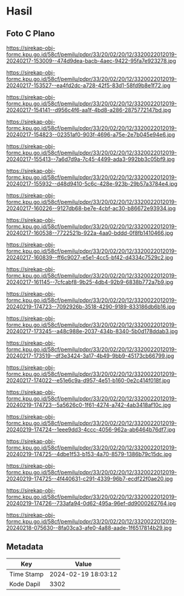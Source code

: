 # Hasil

## Foto C Plano

https://sirekap-obj-formc.kpu.go.id/58cf/pemilu/pdpr/33/20/02/20/12/3320022012019-20240217-153009--474d9dea-bacb-4aec-9422-95fa7e923278.jpg

https://sirekap-obj-formc.kpu.go.id/58cf/pemilu/pdpr/33/20/02/20/12/3320022012019-20240217-153527--ea4fd2dc-a728-42f5-83d1-58fd9b8e1f72.jpg

https://sirekap-obj-formc.kpu.go.id/58cf/pemilu/pdpr/33/20/02/20/12/3320022012019-20240217-154141--d956c4f6-aa1f-4bd8-a286-2875772147bd.jpg

https://sirekap-obj-formc.kpu.go.id/58cf/pemilu/pdpr/33/20/02/20/12/3320022012019-20240217-154823--02351af0-903f-4696-a75e-2e7b045e94e6.jpg

https://sirekap-obj-formc.kpu.go.id/58cf/pemilu/pdpr/33/20/02/20/12/3320022012019-20240217-155413--7a6d7d9a-7c45-4499-ada3-992bb3c05bf9.jpg

https://sirekap-obj-formc.kpu.go.id/58cf/pemilu/pdpr/33/20/02/20/12/3320022012019-20240217-155932--d48d9410-5c6c-428e-923b-29b57a3784e4.jpg

https://sirekap-obj-formc.kpu.go.id/58cf/pemilu/pdpr/33/20/02/20/12/3320022012019-20240217-160226--9127db68-be7e-4cbf-ac30-b86672e93934.jpg

https://sirekap-obj-formc.kpu.go.id/58cf/pemilu/pdpr/33/20/02/20/12/3320022012019-20240217-160538--7722521b-922a-4aa0-bddd-0f8fb1410466.jpg

https://sirekap-obj-formc.kpu.go.id/58cf/pemilu/pdpr/33/20/02/20/12/3320022012019-20240217-160839--ff6c9027-e5e1-4cc5-bf42-d4334c7529c2.jpg

https://sirekap-obj-formc.kpu.go.id/58cf/pemilu/pdpr/33/20/02/20/12/3320022012019-20240217-161145--7cfcabf8-9b25-4db4-92b9-6838b772a7b9.jpg

https://sirekap-obj-formc.kpu.go.id/58cf/pemilu/pdpr/33/20/02/20/12/3320022012019-20240219-174723--7092926b-3518-4290-9189-833186db6b16.jpg

https://sirekap-obj-formc.kpu.go.id/58cf/pemilu/pdpr/33/20/02/20/12/3320022012019-20240217-173245--a48c988e-2037-434b-8340-5b0d178ddab3.jpg

https://sirekap-obj-formc.kpu.go.id/58cf/pemilu/pdpr/33/20/02/20/12/3320022012019-20240217-173519--df3e3424-3a17-4b49-9bb9-45173cb66799.jpg

https://sirekap-obj-formc.kpu.go.id/58cf/pemilu/pdpr/33/20/02/20/12/3320022012019-20240217-174022--e51e6c9a-d957-4e51-b160-0e2c414f018f.jpg

https://sirekap-obj-formc.kpu.go.id/58cf/pemilu/pdpr/33/20/02/20/12/3320022012019-20240219-174723--5a5626c0-1f61-4274-a742-4ab3418af10c.jpg

https://sirekap-obj-formc.kpu.go.id/58cf/pemilu/pdpr/33/20/02/20/12/3320022012019-20240219-174724--1eee9dd3-4ccc-4056-962a-ab6464b76df7.jpg

https://sirekap-obj-formc.kpu.go.id/58cf/pemilu/pdpr/33/20/02/20/12/3320022012019-20240219-174725--4dbe1f53-b153-4a70-8579-1386b79c15dc.jpg

https://sirekap-obj-formc.kpu.go.id/58cf/pemilu/pdpr/33/20/02/20/12/3320022012019-20240219-174725--4f440631-c291-4339-96b7-ecdf22f0ae20.jpg

https://sirekap-obj-formc.kpu.go.id/58cf/pemilu/pdpr/33/20/02/20/12/3320022012019-20240219-174726--733afa94-0d62-495a-96ef-dd9000262764.jpg

https://sirekap-obj-formc.kpu.go.id/58cf/pemilu/pdpr/33/20/02/20/12/3320022012019-20240218-075630--8fa03ca3-afe0-4a88-aade-1f6517814b29.jpg


## Metadata

| Key        | Value               |
| ---------- | ------------------- |
| Time Stamp | 2024-02-19 18:03:12 |
| Kode Dapil | 3302                |



